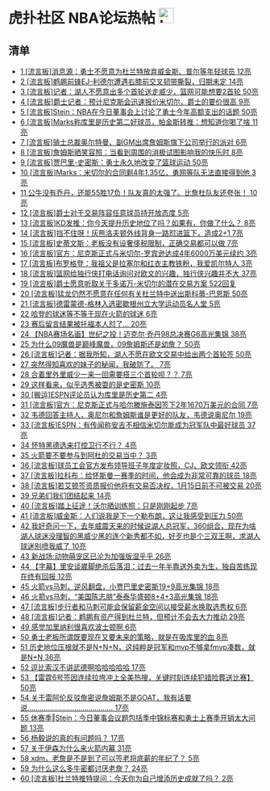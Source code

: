 # 虎扑社区 NBA论坛热帖 <img src="https://file.ipadown.com/tophub/assets/images/media/bbs.hupu.com.png_50x50.png" width="30" alt="Logo"></img>

## 清单

* [1 [流言板]消息源：勇士不愿意为杜兰特放弃威金斯、普尔等年轻球员 12亮](https://bbs.hupu.com/54713017.html)
* [2 [流言板]鹈鹕前锋EJ-利德尔遭遇右膝前交叉韧带撕裂，归期未定 14亮](https://bbs.hupu.com/54712963.html)
* [3 [流言板]记者：湖人不愿意出多个首轮送走威少，篮网可能想要2首轮 50亮](https://bbs.hupu.com/54709271.html)
* [4 [流言板]爵士记者：预计尼克斯会迅速报价米切尔，爵士的要价很高 9亮](https://bbs.hupu.com/54713061.html)
* [5 [流言板]Stein：NBA在今日董事会上讨论了勇士今年高额支出的话题 50亮](https://bbs.hupu.com/54710221.html)
* [6 [流言板]Marks称库里是历史第二好球员，帕金斯转推：想知道你喝了啥 11亮](https://bbs.hupu.com/54713199.html)
* [7 [流言板]骑士总裁奥尔特曼、副GM出席詹姆斯旗下公司举行的派对 6亮](https://bbs.hupu.com/54713285.html)
* [8 [流言板]詹姆斯晒笑容照：当看到周围的消极试图影响我的快乐时 8亮](https://bbs.hupu.com/54713022.html)
* [9 [流言板]贾巴里-史密斯：勇士永久地改变了篮球运动 50亮](https://bbs.hupu.com/54713230.html)
* [10 [流言板]Marks：米切尔的合同剩4年1.35亿，勇网等队无法直接得到他 3亮](https://bbs.hupu.com/54713315.html)
* [11 公牛没有乔丹，还能55胜17负！队友真的太强了。比詹杜队友还夸张！ 10亮](https://bbs.hupu.com/54712908.html)
* [12 [流言板]爵士对于交易阵容任意球员持开放态度 5亮](https://bbs.hupu.com/54712655.html)
* [13 [流言板]KD发推：你今天提升历史地位了吗？如果有，你做了什么？ 8亮](https://bbs.hupu.com/54713076.html)
* [14 [流言板]挡不住呀！灰熊洛夫顿外线背身一路怼进篮下，造成2+1 7亮](https://bbs.hupu.com/54712909.html)
* [15 [流言板]史蒂文斯：老板没有设奢侈税限制，正确交易都可以做 7亮](https://bbs.hupu.com/54712921.html)
* [16 [流言板]官方：尼克斯正式与米切尔-罗宾逊达成4年6000万美元续约 3亮](https://bbs.hupu.com/54712702.html)
* [17 [流言板]布罗格登：我祖父是拉塞尔和红衣主教铁粉，我爱凯尔特人 3亮](https://bbs.hupu.com/54712802.html)
* [18 [流言板]篮网给独行侠打电话询问对欧文的兴趣，独行侠兴趣并不大 37亮](https://bbs.hupu.com/54709463.html)
* [19 [流言板]爵士愿意听取关于多诺万-米切尔的潜在交易方案 522回复](https://bbs.hupu.com/54712640.html)
* [20 [流言板]猛龙仍然不愿意在任何有关杜兰特中送出斯科蒂-巴恩斯 50亮](https://bbs.hupu.com/54708431.html)
* [21 [流言板]德雷蒙德-格林入选密歇根州立大学运动员名人堂 5亮](https://bbs.hupu.com/54712603.html)
* [22 哈登的球迷等不等于现在火箭的球迷 6亮](https://bbs.hupu.com/54712587.html)
* [23 赛后留言结果被托福本人怼了… 20亮](https://bbs.hupu.com/54708328.html)
* [24 【NBA赛场名画】世纪之投！迈克尔·乔丹98总决赛G6高光集锦 38亮](https://bbs.hupu.com/54704033.html)
* [25 为什么09魔兽是巅峰魔兽，09詹姆斯还是幼詹？ 50亮](https://bbs.hupu.com/54701769.html)
* [26 [流言板]记者：据我所知，湖人不愿在欧文交易中给出两个首轮签 50亮](https://bbs.hupu.com/54701449.html)
* [27 突然得知喜欢的妹子的秘闻，我破防了。 7亮](https://bbs.hupu.com/54712542.html)
* [28 合着里外里威少一来一回需要搭三个首轮呗？？ 7亮](https://bbs.hupu.com/54712600.html)
* [29 这样看来，似乎选秀被耍的是史密斯 10亮](https://bbs.hupu.com/54711005.html)
* [30 [搬运]ESPN评论员认为库里是历史第二 4亮](https://bbs.hupu.com/54712521.html)
* [31 [流言板]官方：尼克斯正式与哈尔滕施泰因签下2年1670万美元的合同 7亮](https://bbs.hupu.com/54712460.html)
* [32 韦德回答主持人，奥尼尔和詹姆斯谁是更好的队友，韦德说奥尼尔 19亮](https://bbs.hupu.com/54711327.html)
* [33 [流言板]ESPN：有传闻称安吉不相信米切尔能成为冠军队中最好球员 37亮](https://bbs.hupu.com/54710422.html)
* [34 怀特黑德选来打控卫行不行？ 4亮](https://bbs.hupu.com/54710962.html)
* [35 火箭要不要参与到阿杜的交易当中？ 3亮](https://bbs.hupu.com/54710253.html)
* [36 [流言板]球员工会官方发布领导班子年度定妆照，CJ、欧文领衔 42亮](https://bbs.hupu.com/54703612.html)
* [37 [流言板]拉科布：给怀斯曼一赛季的时间，他会成为非常可靠的球员 18亮](https://bbs.hupu.com/54710754.html)
* [38 [流言板]若艾顿签资质报价他将有交易否决权，1月15日前不可被交易 20亮](https://bbs.hupu.com/54709938.html)
* [39 兄弟们我们团结起来 14亮](https://bbs.hupu.com/54711728.html)
* [40 [流言板]踏上征途！沃尔晒训练照：只是刚刚起步 7亮](https://bbs.hupu.com/54711653.html)
* [41 [流言板]威金斯：人们说我是下一个勒布朗，这让我感受到压力 50亮](https://bbs.hupu.com/54700568.html)
* [42 我好奇问一下，去年威震天来的时候说湖人总冠军，360组合，现在为啥湖人球迷没理智的黑威少黑的连个新秀都不如，好歹也是个三双王啊，求湖人球迷别喷我威了 10亮](https://bbs.hupu.com/54711370.html)
* [43 新战场:动物萌宠区已沦为加强版湿乎乎 26亮](https://bbs.hupu.com/54710240.html)
* [44 【字幕】里安谈崴脚绝杀后落泪：过去一年半靠送外卖为生，独自苦练现在终有回报 12亮](https://bbs.hupu.com/54702247.html)
* [45 火箭vs马刺，逆风翻盘，小贾巴里史密斯19+9高光集锦 18亮](https://bbs.hupu.com/54697479.html)
* [46 火箭vs马刺，“美国陈志朋”泰泰华盛顿8+4+3高光集锦 18亮](https://bbs.hupu.com/54697583.html)
* [47 [流言板]步行者和马刺可能会保留薪金空间以接受薪水换取选秀权 6亮](https://bbs.hupu.com/54709694.html)
* [48 [流言板]记者：鹈鹕有资产得到杜兰特，但预计不会去大力推动 29亮](https://bbs.hupu.com/54708817.html)
* [49 感觉加里纳利很喜欢波士顿啊 6亮](https://bbs.hupu.com/54711391.html)
* [50 勇士老板所谓既要现在又要未来的策略，就是在吸库里的血 8亮](https://bbs.hupu.com/54711214.html)
* [51 历史地位压根就不是N+N+N，这纯粹是冠军和mvp不够拿fmvp凑数，就是N+N 36亮](https://bbs.hupu.com/54705229.html)
* [52 逗比索汉不讲武德啊哈哈哈哈哈 17亮](https://bbs.hupu.com/54700770.html)
* [53 【雷霆6号签因连续拉垮冲上全美热搜，关键时刻连续犯错险葬送比赛】 50亮](https://bbs.hupu.com/54700091.html)
* [54 关于雷阿伦反驳詹密说詹姆斯不是GOAT，我有话要说…………………………………… 17亮](https://bbs.hupu.com/54709954.html)
* [55 休赛季‖Stein：今日董事会议题包括季中锦标赛和勇士上赛季开销太大问题 13亮](https://bbs.hupu.com/54709484.html)
* [56 杨毅说的真的有问题吗？ 17亮](https://bbs.hupu.com/54707594.html)
* [57 关于伊森为什么来火箭内幕 31亮](https://bbs.hupu.com/54697902.html)
* [58 xdm，老詹是不是到了可以签老将底薪的年纪了？ 5亮](https://bbs.hupu.com/54710277.html)
* [59 为什么这么多牛密都讨厌老詹？ 24亮](https://bbs.hupu.com/54706681.html)
* [60 [流言板]杜兰特推特提问：今天你为自己增添历史成就了吗？ 2亮](https://bbs.hupu.com/54713099.html)
